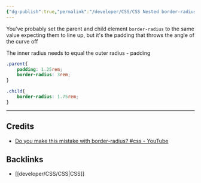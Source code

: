 ```yaml
---
{"dg-publish":true,"permalink":"/developer/CSS/CSS Nested border-radius/"}
---
```


You've probably set the parent and child element `border-radius` to the same value expecting them to line up, but it's the padding that throws the angle of the curve off

The inner radius needs to equal the outer radius - padding

```scss
.parent{
	padding: 1.25rem;
	border-radius: 3rem;
}

.child{
	border-radius: 1.75rem;
}
```

---
## Credits
- [Do you make this mistake with border-radius? #css - YouTube](https://www.youtube.com/shorts/D0lIR1qVJOk)

## Backlinks
- [[developer/CSS/CSS\|CSS]]